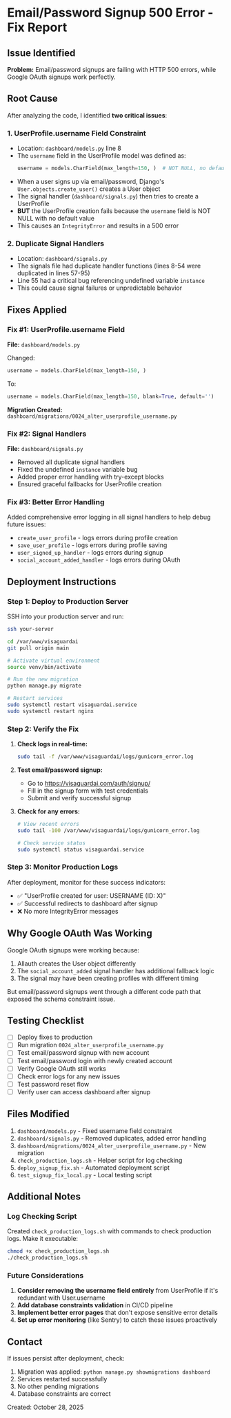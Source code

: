 # Email/Password Signup 500 Error - Fix Report

## Issue Identified

**Problem:** Email/password signups are failing with HTTP 500 errors, while Google OAuth signups work perfectly.

## Root Cause

After analyzing the code, I identified **two critical issues**:

### 1. **UserProfile.username Field Constraint**
- Location: `dashboard/models.py` line 8
- The `username` field in the UserProfile model was defined as:
  ```python
  username = models.CharField(max_length=150, )  # NOT NULL, no default
  ```
- When a user signs up via email/password, Django's `User.objects.create_user()` creates a User object
- The signal handler (`dashboard/signals.py`) then tries to create a UserProfile
- **BUT** the UserProfile creation fails because the `username` field is NOT NULL with no default value
- This causes an `IntegrityError` and results in a 500 error

### 2. **Duplicate Signal Handlers**
- Location: `dashboard/signals.py`
- The signals file had duplicate handler functions (lines 8-54 were duplicated in lines 57-95)
- Line 55 had a critical bug referencing undefined variable `instance`
- This could cause signal failures or unpredictable behavior

## Fixes Applied

### Fix #1: UserProfile.username Field
**File:** `dashboard/models.py`

Changed:
```python
username = models.CharField(max_length=150, )
```

To:
```python
username = models.CharField(max_length=150, blank=True, default='')
```

**Migration Created:** `dashboard/migrations/0024_alter_userprofile_username.py`

### Fix #2: Signal Handlers
**File:** `dashboard/signals.py`

- Removed all duplicate signal handlers
- Fixed the undefined `instance` variable bug
- Added proper error handling with try-except blocks
- Ensured graceful fallbacks for UserProfile creation

### Fix #3: Better Error Handling
Added comprehensive error logging in all signal handlers to help debug future issues:
- `create_user_profile` - logs errors during profile creation
- `save_user_profile` - logs errors during profile saving
- `user_signed_up_handler` - logs errors during signup
- `social_account_added_handler` - logs errors during OAuth

## Deployment Instructions

### Step 1: Deploy to Production Server

SSH into your production server and run:

```bash
ssh your-server

cd /var/www/visaguardai
git pull origin main

# Activate virtual environment
source venv/bin/activate

# Run the new migration
python manage.py migrate

# Restart services
sudo systemctl restart visaguardai.service
sudo systemctl restart nginx
```

### Step 2: Verify the Fix

1. **Check logs in real-time:**
   ```bash
   sudo tail -f /var/www/visaguardai/logs/gunicorn_error.log
   ```

2. **Test email/password signup:**
   - Go to https://visaguardai.com/auth/signup/
   - Fill in the signup form with test credentials
   - Submit and verify successful signup

3. **Check for any errors:**
   ```bash
   # View recent errors
   sudo tail -100 /var/www/visaguardai/logs/gunicorn_error.log
   
   # Check service status
   sudo systemctl status visaguardai.service
   ```

### Step 3: Monitor Production Logs

After deployment, monitor for these success indicators:
- ✅ "UserProfile created for user: USERNAME (ID: X)"
- ✅ Successful redirects to dashboard after signup
- ❌ No more IntegrityError messages

## Why Google OAuth Was Working

Google OAuth signups were working because:
1. Allauth creates the User object differently
2. The `social_account_added` signal handler has additional fallback logic
3. The signal may have been creating profiles with different timing

But email/password signups went through a different code path that exposed the schema constraint issue.

## Testing Checklist

- [ ] Deploy fixes to production
- [ ] Run migration `0024_alter_userprofile_username.py`
- [ ] Test email/password signup with new account
- [ ] Test email/password login with newly created account
- [ ] Verify Google OAuth still works
- [ ] Check error logs for any new issues
- [ ] Test password reset flow
- [ ] Verify user can access dashboard after signup

## Files Modified

1. `dashboard/models.py` - Fixed username field constraint
2. `dashboard/signals.py` - Removed duplicates, added error handling
3. `dashboard/migrations/0024_alter_userprofile_username.py` - New migration
4. `check_production_logs.sh` - Helper script for log checking
5. `deploy_signup_fix.sh` - Automated deployment script
6. `test_signup_fix_local.py` - Local testing script

## Additional Notes

### Log Checking Script
Created `check_production_logs.sh` with commands to check production logs. Make it executable:
```bash
chmod +x check_production_logs.sh
./check_production_logs.sh
```

### Future Considerations

1. **Consider removing the username field entirely** from UserProfile if it's redundant with User.username
2. **Add database constraints validation** in CI/CD pipeline
3. **Implement better error pages** that don't expose sensitive error details
4. **Set up error monitoring** (like Sentry) to catch these issues proactively

## Contact

If issues persist after deployment, check:
1. Migration was applied: `python manage.py showmigrations dashboard`
2. Services restarted successfully
3. No other pending migrations
4. Database constraints are correct

Created: October 28, 2025


